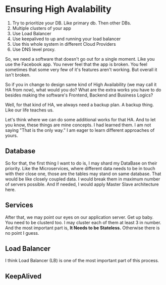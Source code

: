# Ensuring High Avalability


1. Try to prioritize your DB. Like primary db. Then other DBs.
2. Multiple clusters of your app
3. Use Load Balancer
4. Use keepalived to up and running your load balancer
5. Use this whole system in different Cloud Providers 
6. Use DNS level proxy. 

So, we need a software that doesn't go out for a single moment. Like you use the Facebook app. You never feel that the app is broken. You feel sometimes that some very few of it's features aren't working. But overall it isn't broken.

So if you in change to design same kind of High Availability (we may call it HA from now), what would you do? What are the extra works you have to do besides making the software's Frontend, Backend and Business Logics?

Well, for that kind of HA, we always need a backup plan. A backup thing. Like our life teaches us. 

Let's think where we can do some additional works for that HA. 
And to let you know, these things are mine concepts.  I had learned them. I am not saying "That is the only way." I am eager to learn different approaches of yours.

## Database
So for that, the first thing I want to do is, I may shard my DataBase on their priority. Like the Microservices, where different data needs to be in touch with their close one, those are the tables may stand on same database. That would be like closely coupled data. I would break them in maximum number of servers possible. And If needed, I would apply Master Slave architecture here.

## Services
After that, we may point our eyes on our application server. Get up baby. You need to be clusterd too. I may cluster each of them at least 3 in number. 
And the most important part is, **It Needs to be Stateless.** Otherwise there is no point I guess.

## Load Balancer
I think Load Balancer (LB) is one of the most important part of this process. 

## KeepAlived

